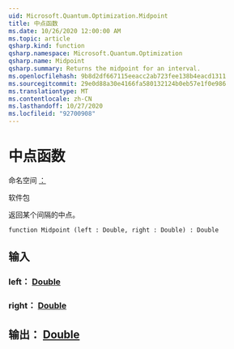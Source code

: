 ```yaml
---
uid: Microsoft.Quantum.Optimization.Midpoint
title: 中点函数
ms.date: 10/26/2020 12:00:00 AM
ms.topic: article
qsharp.kind: function
qsharp.namespace: Microsoft.Quantum.Optimization
qsharp.name: Midpoint
qsharp.summary: Returns the midpoint for an interval.
ms.openlocfilehash: 9b8d2df667115eeacc2ab723fee138b4eacd1311
ms.sourcegitcommit: 29e0d88a30e4166fa580132124b0eb57e1f0e986
ms.translationtype: MT
ms.contentlocale: zh-CN
ms.lasthandoff: 10/27/2020
ms.locfileid: "92700908"
---
```

# <a name="midpoint-function"></a>中点函数

命名空间 [：](xref:Microsoft.Quantum.Optimization)

软件包 [](https://nuget.org/packages/)


返回某个间隔的中点。

```qsharp
function Midpoint (left : Double, right : Double) : Double
```


## <a name="input"></a>输入

### <a name="left--double"></a>left： [Double](xref:microsoft.quantum.lang-ref.double)




### <a name="right--double"></a>right： [Double](xref:microsoft.quantum.lang-ref.double)





## <a name="output--double"></a>输出： [Double](xref:microsoft.quantum.lang-ref.double)

